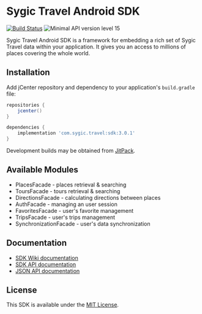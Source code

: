 # Sygic Travel Android SDK

[![Build Status](https://travis-ci.org/sygic-travel/android-sdk.svg?branch=master)](https://travis-ci.org/sygic-travel/android-sdk)
![Minimal API version level 15](https://img.shields.io/badge/API_level-15-green.svg)

Sygic Travel Android SDK is a framework for embedding a rich set of Sygic Travel data within your
application. It gives you an access to millions of places covering the whole world.


## Installation

Add jCenter repository and dependency to your application's `build.gradle` file:

```gradle
repositories {
	jcenter()
}

dependencies {
	implementation 'com.sygic.travel:sdk:3.0.1'
}
```

Development builds may be obtained from [JitPack](https://jitpack.io/#sygic-travel/android-sdk).

## Available Modules

- PlacesFacade - places retrieval & searching
- ToursFacade - tours retrieval & searching
- DirectionsFacade - calculating directions between places
- AuthFacade - managing an user session
- FavoritesFacade - user's favorite management
- TripsFacade - user's trips management
- SynchronizationFacade - user's data synchronization

## Documentation

- [SDK Wiki documentation](https://github.com/sygic-travel/android-sdk/wiki)
- [SDK API documentation](http://docs.sygictravelapi.com/android-sdk/3.0.1)
- [JSON API documentation](http://docs.sygictravelapi.com/)

## License

This SDK is available under the [MIT License](http://www.opensource.org/licenses/mit-license.php).
